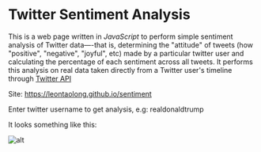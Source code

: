 # Twitter Sentiment Analysis
This is a web page written in _JavaScript_ to perform simple sentiment analysis of Twitter data—-that is, determining the "attitude" of tweets (how "positive", "negative", "joyful", etc) made by a particular twitter user and calculating the percentage of each sentiment across all tweets. It performs this analysis on real data taken directly from a Twitter user's timeline through [Twitter API](https://dev.twitter.com/rest/public)

Site: https://leontaolong.github.io/sentiment

Enter twitter username to get analysis, e.g: realdonaldtrump

It looks something like this:

![alt](https://info343-au16.github.io/img/sentiment-screenshot.png)
